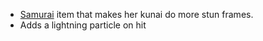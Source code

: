 - [Samurai](/docs/gameplay_spec/characters/samurai.md) item that makes her kunai
  do more stun frames.
- Adds a lightning particle on hit
